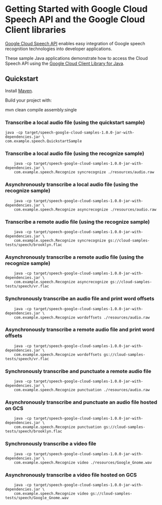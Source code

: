 # Getting Started with Google Cloud Speech API and the Google Cloud Client libraries

[Google Cloud Speech API][speech] enables easy integration of Google speech
recognition technologies into developer applications.

These sample Java applications demonstrate how to access the Cloud Speech API
using the [Google Cloud Client Library for Java][google-cloud-java].

[speech]: https://cloud.google.com/speech/docs/
[google-cloud-java]: https://github.com/GoogleCloudPlatform/google-cloud-java

## Quickstart

Install [Maven](http://maven.apache.org/).

Build your project with:

  mvn clean compile assembly:single

### Transcribe a local audio file (using the quickstart sample)

    java -cp target/speech-google-cloud-samples-1.0.0-jar-with-dependencies.jar \
    com.example.speech.QuickstartSample

### Transcribe a local audio file (using the recognize sample)
```
    java -cp target/speech-google-cloud-samples-1.0.0-jar-with-dependencies.jar \
    com.example.speech.Recognize syncrecognize ./resources/audio.raw
```

### Asynchronously transcribe a local audio file (using the recognize sample)
```
    java -cp target/speech-google-cloud-samples-1.0.0-jar-with-dependencies.jar \
    com.example.speech.Recognize asyncrecognize ./resources/audio.raw
```

### Transcribe a remote audio file (using the recognize sample)
```
    java -cp target/speech-google-cloud-samples-1.0.0-jar-with-dependencies.jar \
    com.example.speech.Recognize syncrecognize gs://cloud-samples-tests/speech/brooklyn.flac
```

### Asynchronously transcribe a remote audio file (using the recognize sample)
```
    java -cp target/speech-google-cloud-samples-1.0.0-jar-with-dependencies.jar \
    com.example.speech.Recognize asyncrecognize gs://cloud-samples-tests/speech/vr.flac
```

### Synchronously transcribe an audio file and print word offsets
```
    java -cp target/speech-google-cloud-samples-1.0.0-jar-with-dependencies.jar \
    com.example.speech.Recognize wordoffsets ./resources/audio.raw
```

### Asynchronously transcribe a remote audio file and print word offsets
```
    java -cp target/speech-google-cloud-samples-1.0.0-jar-with-dependencies.jar \
    com.example.speech.Recognize wordoffsets gs://cloud-samples-tests/speech/vr.flac
```

### Synchronously transcribe and punctuate a remote audio file
```
    java -cp target/speech-google-cloud-samples-1.0.0-jar-with-dependencies.jar \
    com.example.speech.Recognize punctuation ./resources/audio.raw
```

### Asynchronously transcribe and punctuate an audio file hosted on GCS
```
    java -cp target/speech-google-cloud-samples-1.0.0-jar-with-dependencies.jar \
    com.example.speech.Recognize punctuation gs://cloud-samples-tests/speech/brooklyn.flac
```

### Synchronously transcribe a video file
```
    java -cp target/speech-google-cloud-samples-1.0.0-jar-with-dependencies.jar \
    com.example.speech.Recognize video ./resources/Google_Gnome.wav
```

### Asynchronously transcribe a video file hosted on GCS
```
    java -cp target/speech-google-cloud-samples-1.0.0-jar-with-dependencies.jar \
    com.example.speech.Recognize video gs://cloud-samples-tests/speech/Google_Gnome.wav
```

